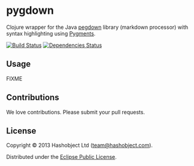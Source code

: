 # pygdown

Clojure wrapper for the Java [pegdown](http://pegdown.org) library
(markdown processor) with syntax highlighting using [Pygments](http://pygments.org/).

[![Build Status](https://travis-ci.org/hashobject/sitemap.png)](https://travis-ci.org/hashobject/pygdown)
[![Dependencies Status](http://jarkeeper.com/hashobject/pygdown/status.png)](http://jarkeeper.com/hashobject/pygdown)

## Usage

FIXME

## Contributions

We love contributions. Please submit your pull requests.


## License

Copyright © 2013 Hashobject Ltd (team@hashobject.com).

Distributed under the [Eclipse Public License](http://opensource.org/licenses/eclipse-1.0).
